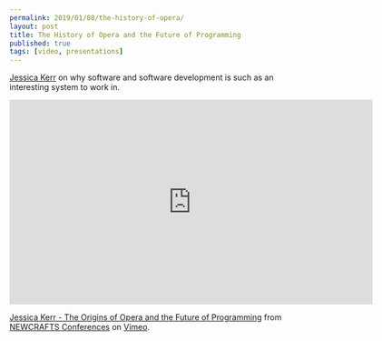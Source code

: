 ```yaml
---
permalink: 2019/01/08/the-history-of-opera/
layout: post
title: The History of Opera and the Future of Programming
published: true
tags: [video, presentations]
---
```


<a href="https://twitter.com/jessitron">Jessica Kerr</a> on why software and software development is such as an interesting system to work in.

<iframe src="https://player.vimeo.com/video/275530178?title=0&byline=0&portrait=0" width="640" height="360" frameborder="0" webkitallowfullscreen mozallowfullscreen allowfullscreen></iframe>
<p><a href="https://vimeo.com/275530178">Jessica Kerr - The Origins of Opera and the Future of Programming</a> from <a href="https://vimeo.com/newcrafts">NEWCRAFTS Conferences</a> on <a href="https://vimeo.com">Vimeo</a>.</p>
